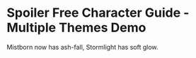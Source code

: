 # Spoiler Free Character Guide - Multiple Themes Demo

Mistborn now has ash-fall, Stormlight has soft glow.
